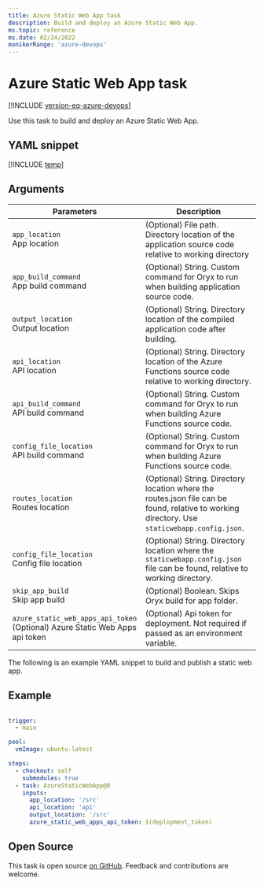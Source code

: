 ```yaml
---
title: Azure Static Web App task
description: Build and deploy an Azure Static Web App.
ms.topic: reference
ms.date: 02/24/2022
monikerRange: 'azure-devops'
---
```


# Azure Static Web App task

[!INCLUDE [version-eq-azure-devops](../../../includes/version-eq-azure-devops.md)]

Use this task to build and deploy an Azure Static Web App.

## YAML snippet

[!INCLUDE [temp](../includes/yaml/AzureStaticWebAppV0.md)]
## Arguments

| Parameters | Description |
|------------|-------------|
| `app_location`<br/>App location | (Optional) File path. Directory location of the application source code relative to working directory |
| `app_build_command`<br/>App build command | (Optional) String. Custom command for Oryx to run when building application source code. |
| `output_location`<br/>Output location | (Optional) String. Directory location of the compiled application code after building. |
| `api_location`<br/>API location | (Optional) String. Directory location of the Azure Functions source code relative to working directory. |
| `api_build_command`<br/>API build command | (Optional) String. Custom command for Oryx to run when building Azure Functions source code. |
| `config_file_location`<br/>API build command | (Optional) String. Custom command for Oryx to run when building Azure Functions source code. |
| `routes_location`<br/>Routes location | (Optional) String. Directory location where the routes.json file can be found, relative to working directory. Use `staticwebapp.config.json`. |
| `config_file_location`<br/>Config file location | (Optional) String. Directory location where the `staticwebapp.config.json` file can be found, relative to working directory. |
| `skip_app_build`<br/>Skip app build | (Optional) Boolean. Skips Oryx build for app folder.|
| `azure_static_web_apps_api_token`<br/>(Optional) Azure Static Web Apps api token | (Optional) Api token for deployment. Not required if passed as an environment variable.|


The following is an example YAML snippet to build and publish a static web app.

## Example

```YAML

trigger:
  - main

pool:
  vmImage: ubuntu-latest

steps:
  - checkout: self
    submodules: true
  - task: AzureStaticWebApp@0
    inputs:
      app_location: '/src'
      api_location: 'api'
      output_location: '/src'
      azure_static_web_apps_api_token: $(deployment_token)
```


## Open Source

This task is open source [on GitHub](https://github.com/Microsoft/azure-pipelines-tasks). Feedback and contributions are welcome.
